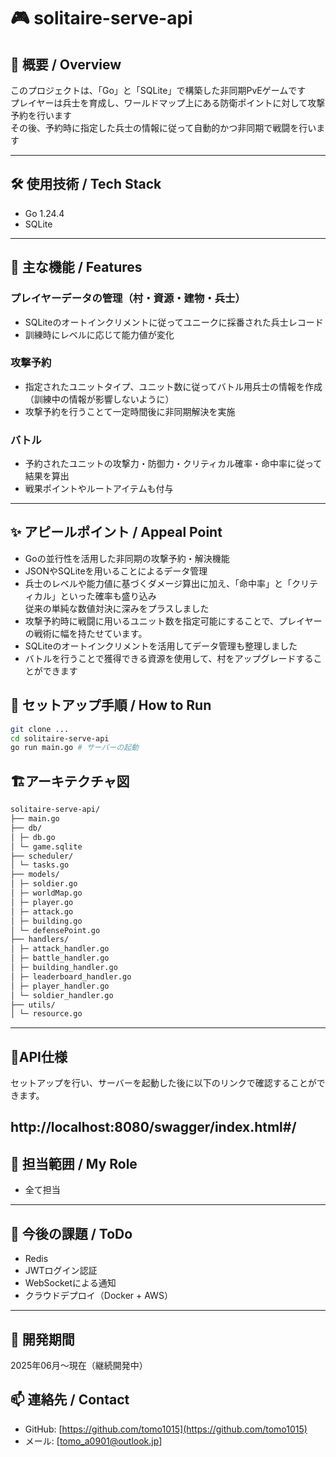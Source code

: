 # 🎮 solitaire-serve-api
## 📌 概要 / Overview
このプロジェクトは、「Go」と「SQLite」で構築した非同期PvEゲームです<br>
プレイヤーは兵士を育成し、ワールドマップ上にある防衛ポイントに対して攻撃予約を行います<br>
その後、予約時に指定した兵士の情報に従って自動的かつ非同期で戦闘を行います<br>

---

## 🛠 使用技術 / Tech Stack
- Go 1.24.4
- SQLite
---

## 🔹 主な機能 / Features
### プレイヤーデータの管理（村・資源・建物・兵士）
- SQLiteのオートインクリメントに従ってユニークに採番された兵士レコード
- 訓練時にレベルに応じて能力値が変化
### 攻撃予約
- 指定されたユニットタイプ、ユニット数に従ってバトル用兵士の情報を作成（訓練中の情報が影響しないように）
- 攻撃予約を行うことて一定時間後に非同期解決を実施
### バトル
- 予約されたユニットの攻撃力・防御力・クリティカル確率・命中率に従って結果を算出
- 戦果ポイントやルートアイテムも付与

---

## ✨ アピールポイント / Appeal Point
- Goの並行性を活用した非同期の攻撃予約・解決機能
- JSONやSQLiteを用いることによるデータ管理
- 兵士のレベルや能力値に基づくダメージ算出に加え、「命中率」と「クリティカル」といった確率も盛り込み<br>
従来の単純な数値対決に深みをプラスしました
- 攻撃予約時に戦闘に用いるユニット数を指定可能にすることで、プレイヤーの戦術に幅を持たせています。
- SQLiteのオートインクリメントを活用してデータ管理も整理しました
- バトルを行うことで獲得できる資源を使用して、村をアップグレードすることができます

## 🚀 セットアップ手順 / How to Run
```bash
git clone ...
cd solitaire-serve-api
go run main.go # サーバーの起動
```

## 🏗️アーキテクチャ図
```bash
solitaire-serve-api/
├── main.go
├── db/
│ ├─ db.go
│ └─ game.sqlite
├── scheduler/
│ └─ tasks.go
├── models/
│ ├─ soldier.go
│ ├─ worldMap.go
│ ├─ player.go
│ ├─ attack.go
│ ├─ building.go
│ └─ defensePoint.go
├── handlers/
│ ├─ attack_handler.go
│ ├─ battle_handler.go
│ ├─ building_handler.go
│ ├─ leaderboard_handler.go
│ ├─ player_handler.go
│ └─ soldier_handler.go
├── utils/
│ └─ resource.go

```
---

## 📘API仕様
セットアップを行い、サーバーを起動した後に以下のリンクで確認することができます。

http://localhost:8080/swagger/index.html#/
---

## 👤 担当範囲 / My Role
- 全て担当

---

## 📝 今後の課題 / ToDo
- Redis
- JWTログイン認証
- WebSocketによる通知
- クラウドデプロイ（Docker + AWS）

---

## 📅 開発期間
2025年06月〜現在（継続開発中）

## 📫 連絡先 / Contact
- GitHub: [https://github.com/tomo1015](https://github.com/tomo1015)
- メール: [tomo_a0901@outlook.jp]

     
